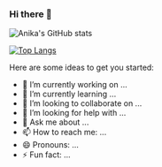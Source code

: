 ### Hi there 👋

![Anika's GitHub stats](https://github-readme-stats.vercel.app/api?username=anikajb92&hide=contribs,prs)

[![Top Langs](https://github-readme-stats.vercel.app/api/top-langs/?username=anikajb92)](https://github.com/anuraghazra/github-readme-stats)


Here are some ideas to get you started:

- 🔭 I’m currently working on ...
- 🌱 I’m currently learning ...
- 👯 I’m looking to collaborate on ...
- 🤔 I’m looking for help with ...
- 💬 Ask me about ...
- 📫 How to reach me: ...
- 😄 Pronouns: ...
- ⚡ Fun fact: ...
